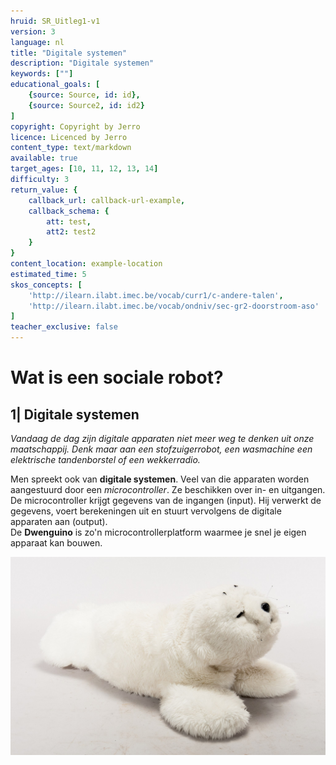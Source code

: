 ```yaml
---
hruid: SR_Uitleg1-v1
version: 3
language: nl
title: "Digitale systemen"
description: "Digitale systemen"
keywords: [""]
educational_goals: [
    {source: Source, id: id}, 
    {source: Source2, id: id2}
]
copyright: Copyright by Jerro
licence: Licenced by Jerro
content_type: text/markdown
available: true
target_ages: [10, 11, 12, 13, 14]
difficulty: 3
return_value: {
    callback_url: callback-url-example,
    callback_schema: {
        att: test,
        att2: test2
    }
}
content_location: example-location
estimated_time: 5
skos_concepts: [
    'http://ilearn.ilabt.imec.be/vocab/curr1/c-andere-talen', 
    'http://ilearn.ilabt.imec.be/vocab/ondniv/sec-gr2-doorstroom-aso'
]
teacher_exclusive: false
---
```


# Wat is een sociale robot?
## 1| Digitale systemen

*Vandaag de dag zijn digitale apparaten niet meer weg te denken uit onze maatschappij. Denk maar aan een stofzuigerrobot, een wasmachine een elektrische tandenborstel of een wekkerradio.*

Men spreekt ook van **digitale systemen**. Veel van die apparaten worden aangestuurd door een *microcontroller*. Ze beschikken over in- en uitgangen.  
De microcontroller krijgt gegevens van de ingangen (input). Hij verwerkt de gegevens, voert berekeningen uit en stuurt vervolgens de digitale apparaten aan (output).  
De **Dwenguino** is zo'n microcontrollerplatform waarmee je snel je eigen apparaat kan bouwen.

![© Peter Häll](embed/paro.jpg "© Peter Häll")